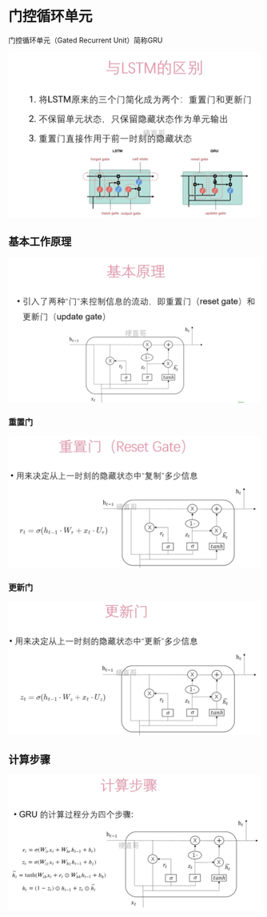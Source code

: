 # 门控循环单元

门控循环单元（Gated Recurrent Unit）简称GRU



![](Images/18.png)



## 基本工作原理



![](Images/19.png)



### 重置门



![](Images/28.png)



### 更新门



![](Images/29.png)





## 计算步骤



![](Images/30.png)

